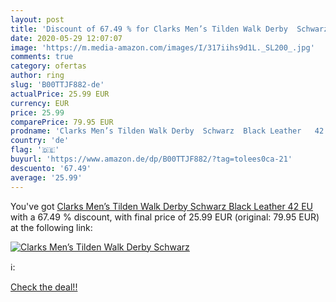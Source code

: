 ```yaml
---
layout: post
title: 'Discount of 67.49 % for Clarks Men’s Tilden Walk Derby  Schwarz '
date: 2020-05-29 12:07:07
image: 'https://m.media-amazon.com/images/I/317iihs9d1L._SL200_.jpg'
comments: true
category: ofertas
author: ring
slug: 'B00TTJF882-de'
actualPrice: 25.99 EUR
currency: EUR
price: 25.99
comparePrice: 79.95 EUR
prodname: 'Clarks Men’s Tilden Walk Derby  Schwarz  Black Leather   42 EU'
country: 'de'
flag: '🇩🇪'
buyurl: 'https://www.amazon.de/dp/B00TTJF882/?tag=tolees0ca-21'
descuento: '67.49'
average: '25.99'
---
```


You've got [Clarks Men’s Tilden Walk Derby  Schwarz  Black Leather   42 EU](https://www.amazon.de/dp/B00TTJF882/?tag=tolees0ca-21) with a  67.49 % discount, with final price of 25.99 EUR (original: 79.95 EUR) at the following link:

[![Clarks Men’s Tilden Walk Derby  Schwarz ](https://m.media-amazon.com/images/I/317iihs9d1L._SL200_.jpg)](https://www.amazon.de/dp/B00TTJF882/?tag=tolees0ca-21)

ℹ️:


[Check the deal!!](https://www.amazon.de/dp/B00TTJF882/?tag=tolees0ca-21)
